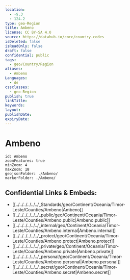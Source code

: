 ```yaml
---
location:
  - -9.3
  - 124.2
type: geo-Region
title: Ambeno
license: CC BY-SA 4.0
source: https://datahub.io/core/country-codes
isDeleted: false
isReadOnly: false
draft: false
confidential: public
tags:
  - geo/Country/Region
aliases:
  - Ambeno
Languages:
  - de
cssclasses:
  - geo-Region
publish: true
linkTitle:
keywords:
layout:
publishDate:
expiryDate:
---
```


# Ambeno

```leaflet
id: Ambeno
zoomFeatures: true 
minZoom: 4 
maxZoom: 18
geojsonFolder: ./Ambeno/
markerFolder: ./Ambeno/
```


## Confidential Links & Embeds: 
- [[../../../../../../_Standards/geo/Continent/Oceania/Timor-Leste/Counties/Ambeno|Ambeno]] 
- [[../../../../../../_public/geo/Continent/Oceania/Timor-Leste/Counties/Ambeno.public|Ambeno.public]] 
- [[../../../../../../_internal/geo/Continent/Oceania/Timor-Leste/Counties/Ambeno.internal|Ambeno.internal]] 
- [[../../../../../../_protect/geo/Continent/Oceania/Timor-Leste/Counties/Ambeno.protect|Ambeno.protect]] 
- [[../../../../../../_private/geo/Continent/Oceania/Timor-Leste/Counties/Ambeno.private|Ambeno.private]] 
- [[../../../../../../_personal/geo/Continent/Oceania/Timor-Leste/Counties/Ambeno.personal|Ambeno.personal]] 
- [[../../../../../../_secret/geo/Continent/Oceania/Timor-Leste/Counties/Ambeno.secret|Ambeno.secret]] 

